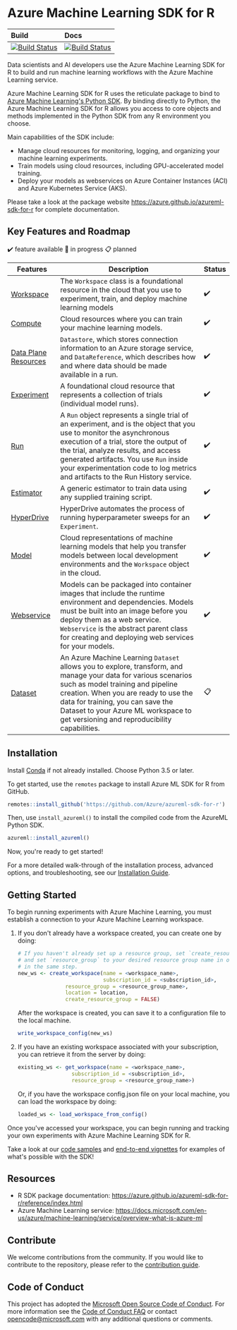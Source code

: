 # Azure Machine Learning SDK for R
| Build | Docs |
|:------|:-----|
| [![Build Status](https://msdata.visualstudio.com/Vienna/_apis/build/status/AzureML-SDK%20R/R%20SDK%20Build?branchName=master)](https://msdata.visualstudio.com/Vienna/_build/latest?definitionId=7523&branchName=master) | [![Build Status](https://msdata.visualstudio.com/Vienna/_apis/build/status/AzureML-SDK%20R/R%20SDK%20Docs?branchName=master)](https://msdata.visualstudio.com/Vienna/_build/latest?definitionId=7950&branchName=master) |

Data scientists and AI developers use the Azure Machine Learning SDK for R to build and run machine learning workflows with the Azure Machine Learning service. 

Azure Machine Learning SDK for R uses the reticulate package to bind to [Azure Machine Learning's Python SDK](https://docs.microsoft.com/azure/machine-learning/service/overview-what-is-azure-ml). By binding directly to Python, the Azure Machine Learning SDK for R allows you access to core objects and methods implemented in the Python SDK from any R environment you choose.

Main capabilities of the SDK include:

-   Manage cloud resources for monitoring, logging, and organizing your machine learning experiments.
-   Train models using cloud resources, including GPU-accelerated model training.
-   Deploy your models as webservices on Azure Container Instances (ACI) and Azure Kubernetes Service (AKS).

Please take a look at the package website https://azure.github.io/azureml-sdk-for-r for complete documentation.

## Key Features and Roadmap

:heavy_check_mark: feature available :arrows_counterclockwise: in progress :clipboard: planned

| Features | Description | Status |
|----------|-------------|--------|
| [Workspace](https://azure.github.io/azureml-sdk-for-r/reference/index.html#section-workspaces) | The `Workspace` class is a foundational resource in the cloud that you use to experiment, train, and deploy machine learning models | :heavy_check_mark: | 
| [Compute](https://azure.github.io/azureml-sdk-for-r/reference/index.html#section-compute-targets) | Cloud resources where you can train your machine learning models.| :heavy_check_mark: |
| [Data Plane Resources](https://azure.github.io/azureml-sdk-for-r/reference/index.html#section-working-with-data) | `Datastore`, which stores connection information to an Azure storage service, and `DataReference`, which describes how and where data should be made available in a run. | :heavy_check_mark: |
| [Experiment](https://azure.github.io/azureml-sdk-for-r/reference/index.html#section-training-experimentation) | A foundational cloud resource that represents a collection of trials (individual model runs).| :heavy_check_mark: |
| [Run](https://azure.github.io/azureml-sdk-for-r/reference/index.html#section-training-experimentation) | A `Run` object represents a single trial of an experiment, and is the object that you use to monitor the asynchronous execution of a trial, store the output of the trial, analyze results, and access generated artifacts. You use `Run` inside your experimentation code to log metrics and artifacts to the Run History service. | :heavy_check_mark: |
| [Estimator](https://azure.github.io/azureml-sdk-for-r/reference/index.html#section-training-experimentation) | A generic estimator to train data using any supplied training script. | :heavy_check_mark: |
| [HyperDrive](https://azure.github.io/azureml-sdk-for-r/reference/index.html#section-hyperparameter-tuning) | HyperDrive automates the process of running hyperparameter sweeps for an `Experiment`. | :heavy_check_mark: |
| [Model](https://azure.github.io/azureml-sdk-for-r/reference/index.html#section-model-management-deployment) | Cloud representations of machine learning models that help you transfer models between local development environments and the `Workspace` object in the cloud. | :heavy_check_mark: |
| [Webservice](https://azure.github.io/azureml-sdk-for-r/reference/index.html#section-model-management-deployment) | Models can be packaged into container images that include the runtime environment and dependencies. Models must be built into an image before you deploy them as a web service. `Webservice` is the abstract parent class for creating and deploying web services for your models. | :heavy_check_mark: |
| [Dataset](https://docs.microsoft.com/en-us/azure/machine-learning/service/concept-azure-machine-learning-architecture#datasets-and-datastores) | An Azure Machine Learning `Dataset` allows you to explore, transform, and manage your data for various scenarios such as model training and pipeline creation. When you are ready to use the data for training, you can save the Dataset to your Azure ML workspace to get versioning and reproducibility capabilities. | :clipboard: |

## Installation

Install [Conda](https://docs.conda.io/en/latest/miniconda.html) if not already installed. Choose Python 3.5 or later.

To get started, use the `remotes` package to install Azure ML SDK for R from GitHub.

```R
remotes::install_github('https://github.com/Azure/azureml-sdk-for-r')
```
Then, use `install_azureml()` to install the compiled code from the AzureML Python SDK.
```R
azureml::install_azureml()
```

Now, you're ready to get started!

For a more detailed walk-through of the installation process, advanced options, and troubleshooting, see our [Installation Guide](https://azure.github.io/azureml-sdk-for-r/articles/installation.html).

## Getting Started

To begin running experiments with Azure Machine Learning, you must establish a connection to your Azure Machine Learning workspace.

1. If you don't already have a workspace created, you can create one by doing:

	```R
	# If you haven't already set up a resource group, set `create_resource_group = TRUE`  
	# and set `resource_group` to your desired resource group name in order to create the resource group 
	# in the same step.
	new_ws <- create_workspace(name = <workspace_name>, 
	                           subscription_id = <subscription_id>, 
				   resource_group = <resource_group_name>, 
				   location = location, 
				   create_resource_group = FALSE)
	```
	
	After the workspace is created, you can save it to a configuration file to the local machine.
	
	```R
	write_workspace_config(new_ws)
	```

2. If you have an existing workspace associated with your subscription, you can retrieve it from the server by doing:

	```R
	existing_ws <- get_workspace(name = <workspace_name>, 
				     subscription_id = <subscription_id>, 
				     resource_group = <resource_group_name>)
	```
	Or, if you have the workspace config.json file on your local machine, you can load the workspace by doing:
	
	```R
	loaded_ws <- load_workspace_from_config()
	```
Once you've accessed your workspace, you can begin running and tracking your own experiments with Azure Machine Learning SDK for R.

Take a look at our [code samples](samples/) and [end-to-end vignettes](vignettes/) for examples of what's possible with the SDK!
 
## Resources
* R SDK package documentation: https://azure.github.io/azureml-sdk-for-r/reference/index.html
* Azure Machine Learning service: https://docs.microsoft.com/en-us/azure/machine-learning/service/overview-what-is-azure-ml

## Contribute
We welcome contributions from the community. If you would like to contribute to the repository, please refer to the [contribution guide](CONTRIBUTING.md).

## Code of Conduct
This project has adopted the [Microsoft Open Source Code of Conduct](https://opensource.microsoft.com/codeofconduct/).
For more information see the [Code of Conduct FAQ](https://opensource.microsoft.com/codeofconduct/faq/) or
contact [opencode@microsoft.com](mailto:opencode@microsoft.com) with any additional questions or comments.
